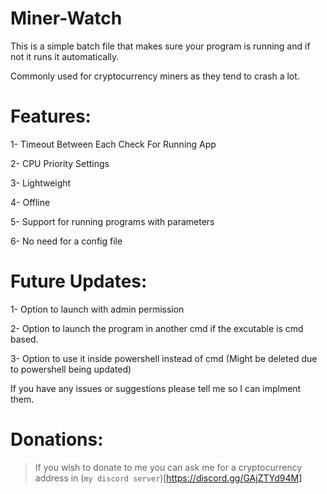 # Miner-Watch
This is a simple batch file that makes sure your program is running and if not it runs it automatically. 

Commonly used for cryptocurrency miners as they tend to crash a lot.



# Features:

1- Timeout Between Each Check For Running App

2- CPU Priority Settings

3- Lightweight

4- Offline

5- Support for running programs with parameters

6- No need for a config file






# Future Updates:

1- Option to launch with admin permission

2- Option to launch the program in another cmd if the excutable is cmd based.

3- Option to use it inside powershell instead of cmd (Might be deleted due to powershell being updated)


If you have any issues or suggestions please tell me so I can implment them.

# Donations:

> If you wish to donate to me you can ask me for a cryptocurrency address in (`my discord server`)[https://discord.gg/GAjZTYd94M]
